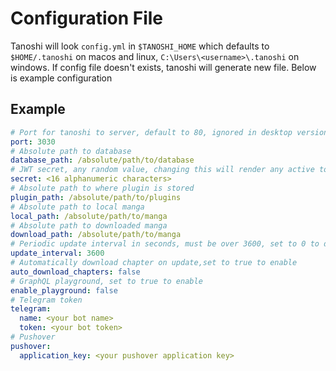 # Configuration File

Tanoshi will look `config.yml` in `$TANOSHI_HOME` which defaults to `$HOME/.tanoshi` on macos and linux, `C:\Users\<username>\.tanoshi` on windows. If config file doesn't exists, tanoshi will generate new file. Below is example configuration

## Example

```yaml
# Port for tanoshi to server, default to 80, ignored in desktop version
port: 3030
# Absolute path to database
database_path: /absolute/path/to/database
# JWT secret, any random value, changing this will render any active token invalid
secret: <16 alphanumeric characters>
# Absolute path to where plugin is stored
plugin_path: /absolute/path/to/plugins
# Absolute path to local manga
local_path: /absolute/path/to/manga
# Absolute path to downloaded manga
download_path: /absolute/path/to/manga
# Periodic update interval in seconds, must be over 3600, set to 0 to disable
update_interval: 3600
# Automatically download chapter on update,set to true to enable
auto_download_chapters: false
# GraphQL playground, set to true to enable
enable_playground: false
# Telegram token
telegram:
  name: <your bot name>
  token: <your bot token>
# Pushover
pushover:
  application_key: <your pushover application key>
```
